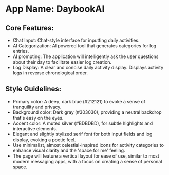 # **App Name**: DaybookAI

## Core Features:

- Chat Input: Chat-style interface for inputting daily activities.
- AI Categorization: AI powered tool that generates categories for log entries.
- AI prompting: The application will intelligently ask the user questions about their day to facilitate easier log creation.
- Log Display: A clear and concise daily activity display. Displays activity logs in reverse chronological order.

## Style Guidelines:

- Primary color: A deep, dark blue (#212121) to evoke a sense of tranquility and privacy.
- Background color: Dark gray (#303030), providing a neutral backdrop that's easy on the eyes.
- Accent color: A muted silver (#BDBDBD), for subtle highlights and interactive elements.
- Elegant and slightly stylized serif font for both input fields and log display, evoking a poetic feel.
- Use minimalist, almost celestial-inspired icons for activity categories to enhance visual clarity and the 'space for me' feeling.
- The page will feature a vertical layout for ease of use, similar to most modern messaging apps, with a focus on creating a sense of personal space.